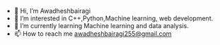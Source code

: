 - 👋 Hi, I’m Awadheshbairagi
- 👀 I’m interested in C++,Python,Machine learning, web development. 
- 🌱 I’m currently learning Machine learning and data analysis.
- 📫 How to reach me awadheshbairagi255@gmail.com

